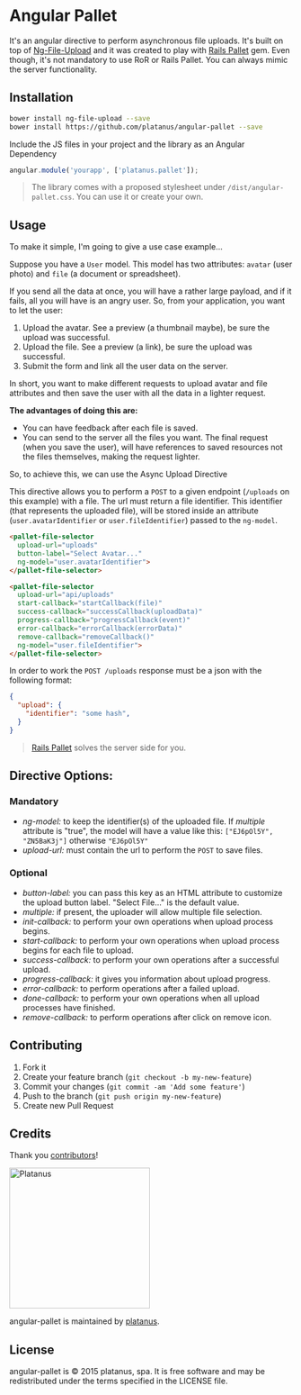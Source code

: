 # Angular Pallet

It's an angular directive to perform asynchronous file uploads. It's built on top of [Ng-File-Upload](https://github.com/danialfarid/ng-file-upload) and it was created to play with [Rails Pallet](https://github.com/platanus/rails_pallet) gem. Even though, it's not mandatory to use RoR or Rails Pallet. You can always mimic the server functionality.

## Installation

```bash
bower install ng-file-upload --save
bower install https://github.com/platanus/angular-pallet --save
```

Include the JS files in your project and the library as an Angular Dependency

```javascript
angular.module('yourapp', ['platanus.pallet']);
```

> The library comes with a proposed stylesheet under `/dist/angular-pallet.css`. You can use it or
> create your own.

## Usage

To make it simple, I'm going to give a use case example...

Suppose you have a `User` model. This model has two attributes: `avatar` (user photo) and `file` (a document or spreadsheet).

If you send all the data at once, you will have a rather large payload, and if it fails, all you will have is an angry user. So, from your application, you want to let the user:

1. Upload the avatar. See a preview (a thumbnail maybe), be sure the upload was successful.
2. Upload the  file. See a preview (a link), be sure the upload was successful.
3. Submit the form and link all the user data on the server.

In short, you want to make different requests to upload avatar and file attributes and then save the user with all the data in a lighter request.

**The advantages of doing this are:**

- You can have feedback after each file is saved.
- You can send to the server all the files you want. The final request (when you save the user), will have references to saved resources not the files themselves, making the request lighter.

So, to achieve this, we can use the Async Upload Directive

This directive allows you to perform a `POST` to a given endpoint (`/uploads` on this example) with a file. The url must return a file identifier. This identifier (that represents the uploaded file), will be stored inside an attribute (`user.avatarIdentifier` or `user.fileIdentifier`) passed to the `ng-model`.

```html
<pallet-file-selector
  upload-url="uploads"
  button-label="Select Avatar..."
  ng-model="user.avatarIdentifier">
</pallet-file-selector>

<pallet-file-selector
  upload-url="api/uploads"
  start-callback="startCallback(file)"
  success-callback="successCallback(uploadData)"
  progress-callback="progressCallback(event)"
  error-callback="errorCallback(errorData)"
  remove-callback="removeCallback()"
  ng-model="user.fileIdentifier">
</pallet-file-selector>
```

In order to work the `POST /uploads` response must be a json with the following format:

```json
{
  "upload": {
    "identifier": "some hash",
  }
}
```
> [Rails Pallet](https://github.com/platanus/rails_pallet) solves the server side for you.

## Directive Options:

### Mandatory

- *ng-model:* to keep the identifier(s) of the uploaded file. If *multiple* attribute is "true", the model will have a value like this: `["EJ6pOl5Y", "ZN5BaK3j"]` otherwise `"EJ6pOl5Y"`
- *upload-url:* must contain the url to perform the `POST` to save files.

### Optional

- *button-label:* you can pass this key as an HTML attribute to customize the upload button label. "Select File..." is the default value.
- *multiple:* if present, the uploader will allow multiple file selection.
- *init-callback:* to perform your own operations when upload process begins.
- *start-callback:* to perform your own operations when upload process begins for each file to upload.
- *success-callback:* to perform your own operations after a successful upload.
- *progress-callback:* it gives you information about upload progress.
- *error-callback:* to perform operations after a failed upload.
- *done-callback:* to perform your own operations when all upload processes have finished.
- *remove-callback:* to perform operations after click on remove icon.

## Contributing

1. Fork it
2. Create your feature branch (`git checkout -b my-new-feature`)
3. Commit your changes (`git commit -am 'Add some feature'`)
4. Push to the branch (`git push origin my-new-feature`)
5. Create new Pull Request

## Credits

Thank you [contributors](https://github.com/platanus/angular-pallet/graphs/contributors)!

<img src="http://platan.us/gravatar_with_text.png" alt="Platanus" width="250"/>

angular-pallet is maintained by [platanus](http://platan.us).

## License

angular-pallet is © 2015 platanus, spa. It is free software and may be redistributed under the terms specified in the LICENSE file.
